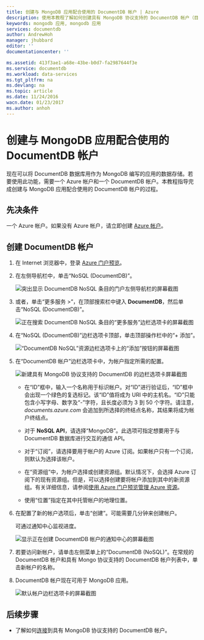 ```yaml
---
title: 创建与 MongoDB 应用配合使用的 DocumentDB 帐户 | Azure
description: 使用本教程了解如何创建具有 MongoDB 协议支持的 DocumentDB 帐户（目前以预览版提供）。
keywords: mongodb 应用, mongodb 应用
services: documentdb
author: AndrewHoh
manager: jhubbard
editor: ''
documentationcenter: ''

ms.assetid: 413f3ae1-a68e-43be-b0d7-fa2987644f3e
ms.service: documentdb
ms.workload: data-services
ms.tgt_pltfrm: na
ms.devlang: na
ms.topic: article
ms.date: 11/24/2016
wacn.date: 01/23/2017
ms.author: anhoh
---
```


# 创建与 MongoDB 应用配合使用的 DocumentDB 帐户
现在可以将 DocumentDB 数据库用作为 MongoDB 编写的应用的数据存储。若要使用此功能，需要一个 Azure 帐户和一个 DocumentDB 帐户。本教程指导完成创建与 MongoDB 应用配合使用的 DocumentDB 帐户的过程。

## 先决条件
一个 Azure 帐户。如果没有 Azure 帐户，请立即创建 [Azure 帐户](https://www.azure.cn/pricing/1rmb-trial/)。
## 创建 DocumentDB 帐户

1. 在 Internet 浏览器中，登录 [Azure 门户预览](https://portal.azure.cn)。
2. 在左侧导航栏中，单击“NoSQL \(DocumentDB\)”。

    ![突出显示 DocumentDB NoSQL 条目的门户左侧导航栏的屏幕截图](./media/documentdb-create-mongodb-account/portalleftnav.png)  

3. 或者，单击“更多服务 \>”，在顶部搜索栏中键入 **DocumentDB**，然后单击“NoSQL \(DocumentDB\)”。

    ![正在搜索 DocumentDB NoSQL 条目的“更多服务”边栏选项卡的屏幕截图](./media/documentdb-create-mongodb-account/more-services-search.PNG)  

4. 在“NoSQL \(DocumentDB\)”边栏选项卡顶部，单击顶部操作栏中的“+ 添加”。

    ![“DocumentDB NoSQL”资源边栏选项卡上的“添加”按钮的屏幕截图](./media/documentdb-create-mongodb-account/add-documentdb-account.png)  

5. 在“DocumentDB 帐户”边栏选项卡中，为帐户指定所需的配置。

    ![新建具有 MongoDB 协议支持的 DocumentDB 的边栏选项卡屏幕截图](./media/documentdb-create-mongodb-account/create-documentdb-mongodb-account.PNG)

    - 在“ID”框中，输入一个名称用于标识帐户。对“ID”进行验证后，“ID”框中会出现一个绿色的复选标记。该“ID”值将成为 URI 中的主机名。“ID”只能包含小写字母、数字及“-”字符，且长度必须为 3 到 50 个字符。请注意， *documents.azure.com* 会追加到所选择的终结点名称，其结果将成为帐户终结点。

    - 对于 **NoSQL API**，请选择“MongoDB”。此选项可指定想要用于与 DocumentDB 数据库进行交互的通信 API。

    - 对于“订阅”，请选择要用于帐户的 Azure 订阅。如果帐户只有一个订阅，则默认为选择该帐户。

    - 在“资源组”中，为帐户选择或创建资源组。默认情况下，会选择 Azure 订阅下的现有资源组。但是，可以选择创建要将帐户添加到其中的新资源组。有关详细信息，请参阅[使用 Azure 门户预览管理 Azure 资源](../azure-resource-manager/resource-group-portal.md)。

    - 使用“位置”指定在其中托管帐户的地理位置。

6. 在配置了新的帐户选项后，单击“创建”。可能需要几分钟来创建帐户。

   可通过通知中心监视进度。

   ![显示正在创建 DocumentDB 帐户的通知中心的屏幕截图](./media/documentdb-create-mongodb-account/create-documentdb-mongodb-deployment-status.png)  

7. 若要访问新帐户，请单击左侧菜单上的“DocumentDB \(NoSQL\)”。在常规的 DocumentDB 帐户和具有 Mongo 协议支持的 DocumentDB 帐户列表中，单击新帐户的名称。
8. DocumentDB 帐户现在可用于 MongoDB 应用。

   ![默认帐户边栏选项卡的屏幕截图](./media/documentdb-create-mongodb-account/defaultaccountblade.png)  

## 后续步骤
- 了解如何[连接](./documentdb-connect-mongodb-account.md)到具有 MongoDB 协议支持的 DocumentDB 帐户。

<!---HONumber=Mooncake_0109_2017-->
<!---Update_Description: wording update -->